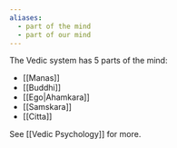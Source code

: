```yaml
---
aliases:
  - part of the mind
  - part of our mind
---
```

The Vedic system has 5 parts of the mind:
- [[Manas]]
- [[Buddhi]]
- [[Ego|Ahamkara]]
- [[Samskara]]
- [[Citta]]

See [[Vedic Psychology]] for more.